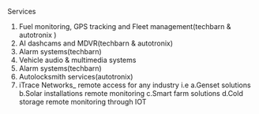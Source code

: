 Services
1. Fuel monitoring, GPS tracking and Fleet management(techbarn & autotronix )
2. AI dashcams and MDVR(techbarn & autotronix)
3. Alarm systems(techbarn)
4. Vehicle audio & multimedia systems
5. Alarm systems(techbarn)
6. Autolocksmith services(autotronix)
7. iTrace Networks_ remote access for any industry i.e 
a.Genset solutions
b.Solar installations remote monitoring
c.Smart farm solutions
d.Cold storage remote monitoring through IOT